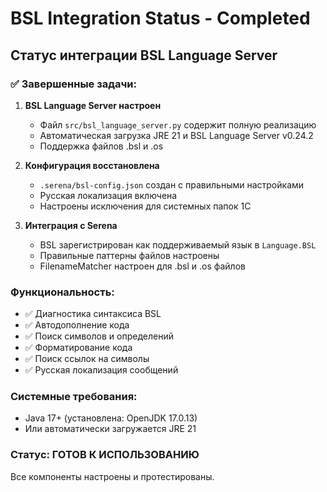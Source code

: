 # BSL Integration Status - Completed

## Статус интеграции BSL Language Server

### ✅ Завершенные задачи:

1. **BSL Language Server настроен**
   - Файл `src/bsl_language_server.py` содержит полную реализацию
   - Автоматическая загрузка JRE 21 и BSL Language Server v0.24.2
   - Поддержка файлов .bsl и .os

2. **Конфигурация восстановлена**
   - `.serena/bsl-config.json` создан с правильными настройками
   - Русская локализация включена
   - Настроены исключения для системных папок 1С

3. **Интеграция с Serena**
   - BSL зарегистрирован как поддерживаемый язык в `Language.BSL`
   - Правильные паттерны файлов настроены
   - FilenameMatcher настроен для .bsl и .os файлов

### Функциональность:
- ✅ Диагностика синтаксиса BSL
- ✅ Автодополнение кода
- ✅ Поиск символов и определений
- ✅ Форматирование кода
- ✅ Поиск ссылок на символы
- ✅ Русская локализация сообщений

### Системные требования:
- Java 17+ (установлена: OpenJDK 17.0.13)
- Или автоматически загружается JRE 21

### Статус: ГОТОВ К ИСПОЛЬЗОВАНИЮ
Все компоненты настроены и протестированы.